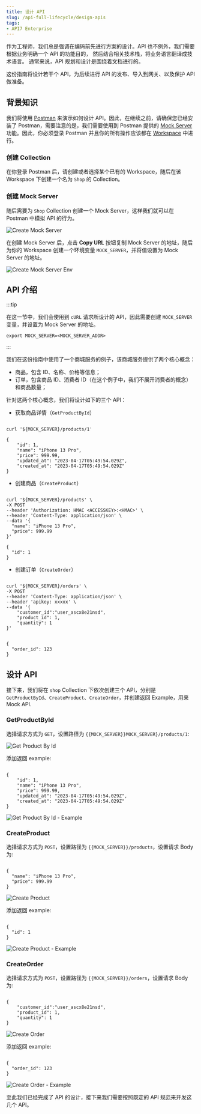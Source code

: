 ```yaml
---
title: 设计 API
slug: /api-full-lifecycle/design-apis
tags:
- API7 Enterprise
---
```


作为工程师，我们总是强调在编码前先进行方案的设计。API 也不例外，我们需要根据业务明确一个 API 的功能目的，
然后结合相关技术栈，将业务语言翻译成技术语言。 通常来说，API 规划和设计是围绕着文档进行的。 

这份指南将设计若干个 API，为后续进行 API 的发布、导入到网关、以及保护 API 做准备。

## 背景知识

我们将使用 [Postman](https://www.postman.com/) 来演示如何设计 API。因此，在继续之前，请确保您已经安装了 Postman，需要注意的是，我们需要使用到
Postman 提供的 [Mock Server](https://learning.postman.com/docs/designing-and-developing-your-api/mocking-data/setting-up-mock/) 功能。因此，你必须登录 Postman 并且你的所有操作应该都在 [Workspace](https://learning.postman.com/docs/collaborating-in-postman/using-workspaces/) 中进行。

### 创建 Collection

在你登录 Postman 后，请创建或者选择某个已有的 Workspace，随后在该 Workspace 下创建一个名为 `Shop` 的 Collection。

### 创建 Mock Server

随后需要为 `Shop` Collection 创建一个 Mock Server，这样我们就可以在 Postman 中模拟 API 的行为。

![Create Mock Server](https://static.apiseven.com/uploads/2023/04/28/fkwBwbOK_Screenshot%202023-04-28%20at%2010.35.57.png)

在创建 Mock Server 后，点击 **Copy URL** 按钮复制 Mock Server 的地址，随后为你的 Workspace 创建一个环境变量 `MOCK_SERVER`，并将值设置为 Mock Server 的地址。

![Create Mock Server Env](https://static.apiseven.com/uploads/2023/04/28/zhvRQhI2_mock-server-env.png)

## API 介绍

:::tip

在这一节中，我们会使用到 `cURL` 请求所设计的 API，因此需要创建 `MOCK_SERVER` 变量，并设置为 Mock Server 的地址。

```shell
export MOCK_SERVER=<MOCK_SERVER_ADDR>
```

:::

我们在这份指南中使用了一个商城服务的例子，该商城服务提供了两个核心概念：

* 商品，包含 ID、名称、价格等信息；
* 订单，包含商品 ID、消费者 ID（在这个例子中，我们不展开消费者的概念）和商品数量；

针对这两个核心概念，我们将设计如下的三个 API：

* 获取商品详情（`GetProductById`）

```shell

curl '${MOCK_SERVER}/products/1' 

{
    "id": 1,
    "name": "iPhone 13 Pro",
    "price": 999.99,
    "updated_at": "2023-04-17T05:49:54.029Z",
    "created_at": "2023-04-17T05:49:54.029Z"
}

```

* 创建商品（`CreateProduct`）

```shell

curl '${MOCK_SERVER}/products' \
-X POST
--header 'Authorization: HMAC <ACCESSKEY>:<HMAC>' \
--header 'Content-Type: application/json' \
--data '{
  "name": "iPhone 13 Pro",
  "price": 999.99
}'

{
  "id": 1
}

```
* 创建订单（`CreateOrder`）

```shell

curl '${MOCK_SERVER}/orders' \
-X POST
--header 'Content-Type: application/json' \
--header 'apikey: xxxxx' \
--data '{
    "customer_id":"user_ascx8e21nsd", 
    "product_id": 1,
    "quantity": 1
}'


{
  "order_id": 123
}

```

## 设计 API

接下来，我们将在 `shop` Collection 下依次创建三个 API，分别是 `GetProductById`、`CreateProduct`、`CreateOrder`，并创建返回 Example，用来 Mock API.

### GetProductById

选择请求方式为 `GET`，设置路径为 `{{MOCK_SERVER}}MOCK_SERVER}/products/1`:

![Get Product By Id](https://static.apiseven.com/uploads/2023/05/16/TG0Esf2t_getproductbyid.png)

添加返回 example:

```shell

{
    "id": 1,
    "name": "iPhone 13 Pro",
    "price": 999.99,
    "updated_at": "2023-04-17T05:49:54.029Z",
    "created_at": "2023-04-17T05:49:54.029Z"
}

```

![Get Product By Id - Example](https://static.apiseven.com/uploads/2023/05/16/17zmYgOo_getproductbyid-example.png)

### CreateProduct

选择请求方式为 `POST`，设置路径为 `{{MOCK_SERVER}}/products`，设置请求 Body 为:

```shell

{
  "name": "iPhone 13 Pro",
  "price": 999.99
}

```

![Create Product](https://static.apiseven.com/uploads/2023/05/16/lP7PDyvp_createproducts.png)

添加返回 example:

```shell

{
  "id": 1
}

```

![Create Product - Example](https://static.apiseven.com/uploads/2023/05/16/EGen5BRj_createproducts-example.png)

### CreateOrder

选择请求方式为 `POST`，设置路径为 `{{MOCK_SERVER}}/orders`，设置请求 Body 为:

```shell

{
    "customer_id":"user_ascx8e21nsd", 
    "product_id": 1,
    "quantity": 1
}

```

![Create Order](https://static.apiseven.com/uploads/2023/05/16/lP7PDyvp_createproducts.png)

添加返回 example:

```shell

{
  "order_id": 123
}

```

![Create Order - Example](https://static.apiseven.com/uploads/2023/05/16/EGen5BRj_createproducts-example.png)

至此我们已经完成了 API 的设计，接下来我们需要按照既定的 API 规范来开发这几个 API。
